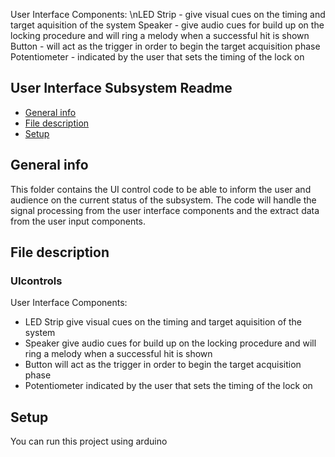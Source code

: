 User Interface Components:
\nLED Strip - give visual cues on the timing and target aquisition of the system
Speaker - give audio cues for build up on the locking procedure and will ring a melody when a successful hit is shown
Button - will act as the trigger in order to begin the target acquisition phase
Potentiometer - indicated by the user that sets the timing of the lock on
## User Interface Subsystem Readme 
* [General info](#general-info)
* [File description](#file-description)
* [Setup](#setup)

## General info
This folder contains the UI control code to be able to inform the user and audience on the current status of the subsystem. 
The code will handle the signal processing from the user interface components and the extract data from the user input components.
	
## File description
### UIcontrols
User Interface Components:
- LED Strip  give visual cues on the timing and target aquisition of the system
- Speaker  give audio cues for build up on the locking procedure and will ring a melody when a successful hit is shown
- Button  will act as the trigger in order to begin the target acquisition phase
- Potentiometer  indicated by the user that sets the timing of the lock on

## Setup 
You can run this project using arduino

